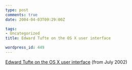 ```yaml
---
type: post
comments: true
date: 2004-04-03T09:29:00Z

tags:
- Uncategorized
title: Edward Tufte on the OS X user interface

wordpress_id: 449
---
```


[Edward Tufte on the OS X user interface](http://www.edwardtufte.com/bboard/q-and-a-fetch-msg?msg_id=0000Ej&topic_id=1) (from July 2002)
